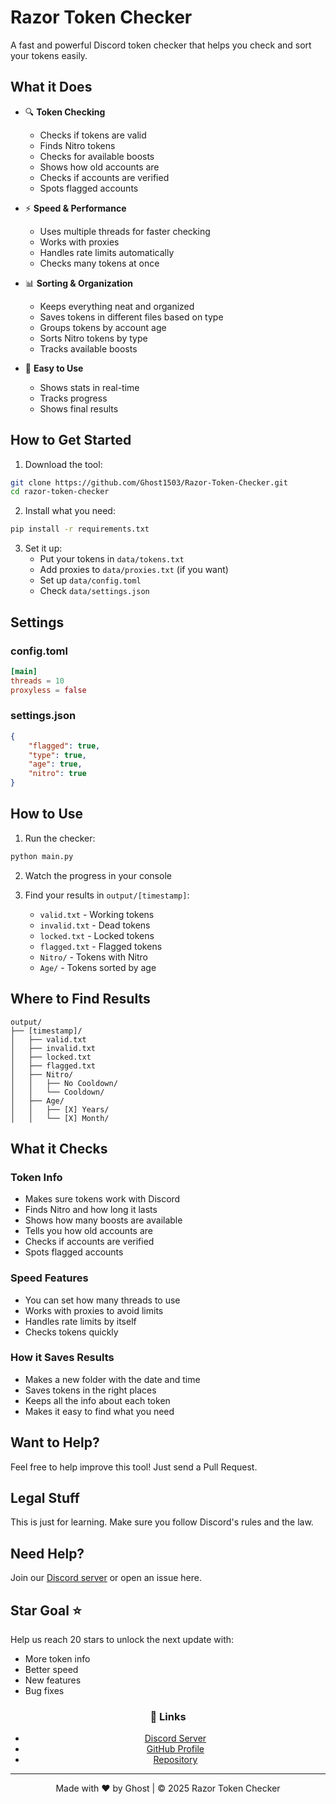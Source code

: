 # Razor Token Checker

A fast and powerful Discord token checker that helps you check and sort your tokens easily.

## What it Does

- 🔍 **Token Checking**
  - Checks if tokens are valid
  - Finds Nitro tokens
  - Checks for available boosts
  - Shows how old accounts are
  - Checks if accounts are verified
  - Spots flagged accounts

- ⚡ **Speed & Performance**
  - Uses multiple threads for faster checking
  - Works with proxies
  - Handles rate limits automatically
  - Checks many tokens at once

- 📊 **Sorting & Organization**
  - Keeps everything neat and organized
  - Saves tokens in different files based on type
  - Groups tokens by account age
  - Sorts Nitro tokens by type
  - Tracks available boosts

- 🎨 **Easy to Use**
  - Shows stats in real-time
  - Tracks progress
  - Shows final results

## How to Get Started

1. Download the tool:
```bash
git clone https://github.com/Ghost1503/Razor-Token-Checker.git
cd razor-token-checker
```

2. Install what you need:
```bash
pip install -r requirements.txt
```

3. Set it up:
   - Put your tokens in `data/tokens.txt`
   - Add proxies to `data/proxies.txt` (if you want)
   - Set up `data/config.toml`
   - Check `data/settings.json`

## Settings

### config.toml
```toml
[main]
threads = 10
proxyless = false
```

### settings.json
```json
{
    "flagged": true,
    "type": true,
    "age": true,
    "nitro": true
}
```

## How to Use

1. Run the checker:
```bash
python main.py
```

2. Watch the progress in your console

3. Find your results in `output/[timestamp]`:
   - `valid.txt` - Working tokens
   - `invalid.txt` - Dead tokens
   - `locked.txt` - Locked tokens
   - `flagged.txt` - Flagged tokens
   - `Nitro/` - Tokens with Nitro
   - `Age/` - Tokens sorted by age

## Where to Find Results

```
output/
├── [timestamp]/
│   ├── valid.txt
│   ├── invalid.txt
│   ├── locked.txt
│   ├── flagged.txt
│   ├── Nitro/
│   │   ├── No Cooldown/
│   │   └── Cooldown/
│   ├── Age/
│   │   ├── [X] Years/
│   │   └── [X] Month/
```

## What it Checks

### Token Info
- Makes sure tokens work with Discord
- Finds Nitro and how long it lasts
- Shows how many boosts are available
- Tells you how old accounts are
- Checks if accounts are verified
- Spots flagged accounts

### Speed Features
- You can set how many threads to use
- Works with proxies to avoid limits
- Handles rate limits by itself
- Checks tokens quickly

### How it Saves Results
- Makes a new folder with the date and time
- Saves tokens in the right places
- Keeps all the info about each token
- Makes it easy to find what you need

## Want to Help?

Feel free to help improve this tool! Just send a Pull Request.

## Legal Stuff

This is just for learning. Make sure you follow Discord's rules and the law.

## Need Help?

Join our [Discord server](https://discord.gg/razorcap) or open an issue here.

## Star Goal ⭐

Help us reach 20 stars to unlock the next update with:
- More token info
- Better speed
- New features
- Bug fixes

<div align="center">

### 🔗 Links
- [Discord Server](https://discord.gg/razorcap)
- [GitHub Profile](https://github.com/Ghost1503)
- [Repository](https://github.com/Ghost1503/Razor-Token-Checker)

---
Made with ❤️ by Ghost | © 2025 Razor Token Checker

</div>
